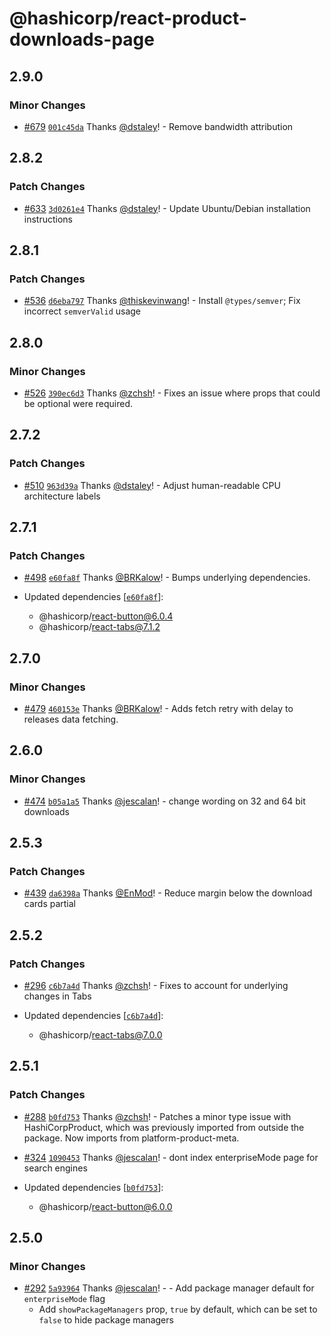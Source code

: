 # @hashicorp/react-product-downloads-page

## 2.9.0

### Minor Changes

- [#679](https://github.com/hashicorp/react-components/pull/679) [`001c45da`](https://github.com/hashicorp/react-components/commit/001c45da31a3639993b3d1d1e27c2d3e215a9a5d) Thanks [@dstaley](https://github.com/dstaley)! - Remove bandwidth attribution

## 2.8.2

### Patch Changes

- [#633](https://github.com/hashicorp/react-components/pull/633) [`3d0261e4`](https://github.com/hashicorp/react-components/commit/3d0261e4c01bebd05e7ad0869760804e7ad82a4a) Thanks [@dstaley](https://github.com/dstaley)! - Update Ubuntu/Debian installation instructions

## 2.8.1

### Patch Changes

- [#536](https://github.com/hashicorp/react-components/pull/536) [`d6eba797`](https://github.com/hashicorp/react-components/commit/d6eba7971bbbf7c58cf3cc110f5b7b423e3cd27c) Thanks [@thiskevinwang](https://github.com/thiskevinwang)! - Install `@types/semver`; Fix incorrect `semverValid` usage

## 2.8.0

### Minor Changes

- [#526](https://github.com/hashicorp/react-components/pull/526) [`390ec6d3`](https://github.com/hashicorp/react-components/commit/390ec6d3aa2473a6a5959cdbb2a88225b7f2dd22) Thanks [@zchsh](https://github.com/zchsh)! - Fixes an issue where props that could be optional were required.

## 2.7.2

### Patch Changes

- [#510](https://github.com/hashicorp/react-components/pull/510) [`963d39a`](https://github.com/hashicorp/react-components/commit/963d39ac51d63ff45a8a85ab078c7130502c972d) Thanks [@dstaley](https://github.com/dstaley)! - Adjust human-readable CPU architecture labels

## 2.7.1

### Patch Changes

- [#498](https://github.com/hashicorp/react-components/pull/498) [`e60fa8f`](https://github.com/hashicorp/react-components/commit/e60fa8f437a98f97f6c0ed396f194192cf5e376e) Thanks [@BRKalow](https://github.com/BRKalow)! - Bumps underlying dependencies.

- Updated dependencies [[`e60fa8f`](https://github.com/hashicorp/react-components/commit/e60fa8f437a98f97f6c0ed396f194192cf5e376e)]:
  - @hashicorp/react-button@6.0.4
  - @hashicorp/react-tabs@7.1.2

## 2.7.0

### Minor Changes

- [#479](https://github.com/hashicorp/react-components/pull/479) [`460153e`](https://github.com/hashicorp/react-components/commit/460153e6fe92f3c45e1a97710832603bd200d62e) Thanks [@BRKalow](https://github.com/BRKalow)! - Adds fetch retry with delay to releases data fetching.

## 2.6.0

### Minor Changes

- [#474](https://github.com/hashicorp/react-components/pull/474) [`b05a1a5`](https://github.com/hashicorp/react-components/commit/b05a1a5b9cd3e2acd20d0fd784e4f83a69a193f4) Thanks [@jescalan](https://github.com/jescalan)! - change wording on 32 and 64 bit downloads

## 2.5.3

### Patch Changes

- [#439](https://github.com/hashicorp/react-components/pull/439) [`da6398a`](https://github.com/hashicorp/react-components/commit/da6398a83ff33556d34bca71341a237bb579b836) Thanks [@EnMod](https://github.com/EnMod)! - Reduce margin below the download cards partial

## 2.5.2

### Patch Changes

- [#296](https://github.com/hashicorp/react-components/pull/296) [`c6b7a4d`](https://github.com/hashicorp/react-components/commit/c6b7a4dc80319d92f694773517d822f0566b229a) Thanks [@zchsh](https://github.com/zchsh)! - Fixes to account for underlying changes in Tabs

- Updated dependencies [[`c6b7a4d`](https://github.com/hashicorp/react-components/commit/c6b7a4dc80319d92f694773517d822f0566b229a)]:
  - @hashicorp/react-tabs@7.0.0

## 2.5.1

### Patch Changes

- [#288](https://github.com/hashicorp/react-components/pull/288) [`b0fd753`](https://github.com/hashicorp/react-components/commit/b0fd753d7f9e5c4649424139712d4d2c5ec5ffd9) Thanks [@zchsh](https://github.com/zchsh)! - Patches a minor type issue with HashiCorpProduct, which was previously imported from outside the package. Now imports from platform-product-meta.

* [#324](https://github.com/hashicorp/react-components/pull/324) [`1090453`](https://github.com/hashicorp/react-components/commit/1090453fb46efd7da2d3218d8bfb3f0910bcdf9d) Thanks [@jescalan](https://github.com/jescalan)! - dont index enterpriseMode page for search engines

* Updated dependencies [[`b0fd753`](https://github.com/hashicorp/react-components/commit/b0fd753d7f9e5c4649424139712d4d2c5ec5ffd9)]:
  - @hashicorp/react-button@6.0.0

## 2.5.0

### Minor Changes

- [#292](https://github.com/hashicorp/react-components/pull/292) [`5a93964`](https://github.com/hashicorp/react-components/commit/5a93964095c3b85c395d654301b4c02044d2ca67) Thanks [@jescalan](https://github.com/jescalan)! - - Add package manager default for `enterpriseMode` flag
  - Add `showPackageManagers` prop, `true` by default, which can be set to `false` to hide package managers
